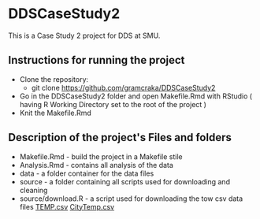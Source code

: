 # DDSCaseStudy2

This is a Case Study 2 project for DDS at SMU. 

## Instructions for running the project
* Clone the repository:<br>
  * git clone https://github.com/gramcraka/DDSCaseStudy2
* Go in the DDSCaseStudy2 folder and open Makefile.Rmd with RStudio ( having R Working Directory set to the root of the project )
* Knit the Makefile.Rmd

## Description of the project's Files and folders
* Makefile.Rmd - build the project in a Makefile stile
* Analysis.Rmd - contains all analysis of the data
* data - a folder container for the data files
* source - a folder containing all scripts used for downloading and cleaning
* source/download.R - a script used for downloading the tow csv data files 
[TEMP.csv](https://smu.box.com/shared/static/qx5akwtmmv7x7qhtdmqxqy636cq7ff2d.csv)
[CityTemp.csv](https://smu.box.com/shared/static/yah71zw7zxp87ebofxb6h5hs6crv7jvz.csv)
